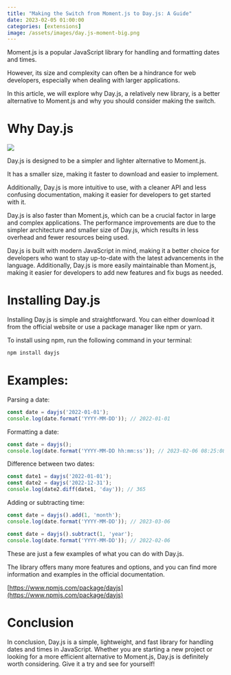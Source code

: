 ```yaml
---
title: "Making the Switch from Moment.js to Day.js: A Guide"
date: 2023-02-05 01:00:00
categories: [extensions]
image: /assets/images/day.js-moment-big.png
---
```


Moment.js is a popular JavaScript library for handling and formatting dates and times. 

However, its size and complexity can often be a hindrance for web developers, especially when dealing with larger applications.

In this article, we will explore why Day.js, a relatively new library, is a better alternative to Moment.js and why you should consider making the switch.

# Why Day.js

![](https://pbs.twimg.com/media/EWiVVM1WsAEtKsX.jpg)

Day.js is designed to be a simpler and lighter alternative to Moment.js. 

It has a smaller size, making it faster to download and easier to implement.

Additionally, Day.js is more intuitive to use, with a cleaner API and less confusing documentation, making it easier for developers to get started with it.

Day.js is also faster than Moment.js, which can be a crucial factor in large and complex applications. The performance improvements are due to the simpler architecture and smaller size of Day.js, which results in less overhead and fewer resources being used.

Day.js is built with modern JavaScript in mind, making it a better choice for developers who want to stay up-to-date with the latest advancements in the language. Additionally, Day.js is more easily maintainable than Moment.js, making it easier for developers to add new features and fix bugs as needed.

# Installing Day.js

Installing Day.js is simple and straightforward. You can either download it from the official website or use a package manager like npm or yarn.

To install using npm, run the following command in your terminal:

```bash
npm install dayjs
```

# Examples:

Parsing a date:

```js
const date = dayjs('2022-01-01');
console.log(date.format('YYYY-MM-DD')); // 2022-01-01
```

Formatting a date:

```js
const date = dayjs();
console.log(date.format('YYYY-MM-DD hh:mm:ss')); // 2023-02-06 08:25:08
```

Difference between two dates:

```js
const date1 = dayjs('2022-01-01');
const date2 = dayjs('2022-12-31');
console.log(date2.diff(date1, 'day')); // 365

```

Adding or subtracting time:

```js
const date = dayjs().add(1, 'month');
console.log(date.format('YYYY-MM-DD')); // 2023-03-06

const date = dayjs().subtract(1, 'year');
console.log(date.format('YYYY-MM-DD')); // 2022-02-06
```

These are just a few examples of what you can do with Day.js. 

The library offers many more features and options, and you can find more information and examples in the official documentation.

[https://www.npmjs.com/package/dayjs](https://www.npmjs.com/package/dayjs)

# Conclusion

In conclusion, Day.js is a simple, lightweight, and fast library for handling dates and times in JavaScript. Whether you are starting a new project or looking for a more efficient alternative to Moment.js, Day.js is definitely worth considering. Give it a try and see for yourself!







